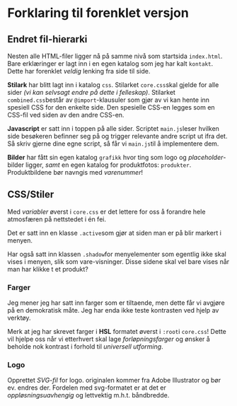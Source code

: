 # Forklaring til forenklet versjon

## Endret fil-hierarki

Nesten alle HTML-filer ligger nå på samme nivå som startsida `index.html`. Bare erklæringer er lagt inn i en egen katalog som jeg har kalt `kontakt`. Dette har forenklet *veldig* lenking fra side til side.

__Stilark__ har blitt lagt inn i katalog `css`. Stilarket `core.css`skal gjelde for alle sider *(vi kan selvsagt endre på dette i felleskap)*. Stilarket `combined.css`består av `@import`-klausuler som gjør av vi kan hente inn spesiell CSS for den enkelte side. Den spesielle CSS-en legges som en CSS-fil ved siden av den andre CSS-en.

__Javascript__ er satt inn i toppen på alle sider. Scriptet `main.js`leser hvilken side besøkeren befinner seg på og trigger relevante andre script ut ifra det. Så skriv gjerne dine egne script, så får vi `main.js`til å implementere dem.

__Bilder__ har fått sin egen katalog `grafikk` hvor ting som logo og *placeholder*-bilder ligger, *samt* en egen katalog for produktfotos: `produkter`. Produktbildene bør navngis med *varenummer*!

## CSS/Stiler

Med *variabler* øverst i `core.css` er det lettere for oss å forandre hele atmosfæren på nettstedet i én fei.

Det er satt inn en klasse `.active`som gjør at siden man er på blir markert i menyen.

Har også satt inn klassen `.shadow`for menyelementer som egentlig ikke skal vises i menyen, slik som vare-visninger. Disse sidene skal vel bare vises når man har klikke t et produkt?

### Farger

Jeg mener jeg har satt inn farger som er tiltaende, men dette får vi avgjøre på en demokratisk måte. Jeg har enda ikke teste kontrasten ved hjelp av verktøy.

Merk at jeg har skrevet farger i __HSL__ formatet øverst i `:root`i `core.css`! Dette vil hjelpe oss når vi etterhvert skal lage *forløpningsfarger* og ønsker å beholde nok kontrast i forhold til *universell utforming*.

### Logo

Opprettet *SVG-fil* for logo. originalen kommer fra Adobe Illustrator og bør ev. endres der. Fordelen med svg-formatet er at det er *oppløsningsuavhengig* og lettvektig m.h.t. båndbredde.
